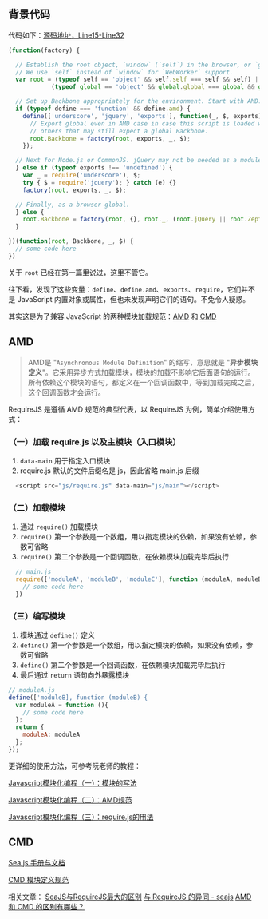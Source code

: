 ## 背景代码

代码如下：[源码地址，Line15-Line32](https://github.com/jashkenas/backbone/blob/master/backbone.js#L15)
```js
(function(factory) {

  // Establish the root object, `window` (`self`) in the browser, or `global` on the server.
  // We use `self` instead of `window` for `WebWorker` support.
  var root = (typeof self == 'object' && self.self === self && self) ||
            (typeof global == 'object' && global.global === global && global);

  // Set up Backbone appropriately for the environment. Start with AMD.
  if (typeof define === 'function' && define.amd) {
    define(['underscore', 'jquery', 'exports'], function(_, $, exports) {
      // Export global even in AMD case in case this script is loaded with
      // others that may still expect a global Backbone.
      root.Backbone = factory(root, exports, _, $);
    });

  // Next for Node.js or CommonJS. jQuery may not be needed as a module.
  } else if (typeof exports !== 'undefined') {
    var _ = require('underscore'), $;
    try { $ = require('jquery'); } catch (e) {}
    factory(root, exports, _, $);

  // Finally, as a browser global.
  } else {
    root.Backbone = factory(root, {}, root._, (root.jQuery || root.Zepto || root.ender || root.$));
  }

})(function(root, Backbone, _, $) { 
  // some code here
})
```
关于 `root` 已经在第一篇里说过，这里不管它。

往下看，发现了这些变量：`define`、`define.amd`、`exports`、`require`，它们并不是 JavaScript 内置对象或属性，但也未发现声明它们的语句。不免令人疑惑。

其实这是为了兼容 JavaScript 的两种模块加载规范：[AMD](#AMD) 和 [CMD](#CMD)

## AMD

> AMD是 "`Asynchronous Module Definition`" 的缩写，意思就是 "**异步模块定义**"。它采用异步方式加载模块，模块的加载不影响它后面语句的运行。所有依赖这个模块的语句，都定义在一个回调函数中，等到加载完成之后，这个回调函数才会运行。

RequireJS 是遵循 AMD 规范的典型代表，以 RequireJS 为例，简单介绍使用方式：

### （一）加载 require.js 以及主模块（入口模块）

1. `data-main` 用于指定入口模块
2. require.js 默认的文件后缀名是 js，因此省略 main.js 后缀

```js
  <script src="js/require.js" data-main="js/main"></script>
```
### （二）加载模块

1. 通过 `require()` 加载模块
2. `require()` 第一个参数是一个数组，用以指定模块的依赖，如果没有依赖，参数可省略
3. `require()` 第二个参数是一个回调函数，在依赖模块加载完毕后执行

```js
  // main.js
  require(['moduleA', 'moduleB', 'moduleC'], function (moduleA, moduleB, moduleC) {
    // some code here
  })
```
### （三）编写模块

1. 模块通过 `define()` 定义
2. `define()` 第一个参数是一个数组，用以指定模块的依赖，如果没有依赖，参数可省略
3. `define()` 第二个参数是一个回调函数，在依赖模块加载完毕后执行
4. 最后通过 `return` 语句向外暴露模块

```js
// moduleA.js
define(['moduleB], function (moduleB) {
  var moduleA = function (){
    // some code here
  };
  return {
    moduleA: moduleA
  };
});
```

更详细的使用方法，可参考阮老师的教程：

[Javascript模块化编程（一）：模块的写法](http://www.ruanyifeng.com/blog/2012/10/javascript_module.html)

[Javascript模块化编程（二）：AMD规范](http://www.ruanyifeng.com/blog/2012/10/asynchronous_module_definition.html)

[Javascript模块化编程（三）：require.js的用法](http://www.ruanyifeng.com/blog/2012/11/require_js.html)


## CMD

[Sea.js 手册与文档](http://www.zhangxinxu.com/sp/seajs/)

[CMD 模块定义规范](https://github.com/seajs/seajs/issues/242)



相关文章：
[SeaJS与RequireJS最大的区别](https://www.douban.com/note/283566440/)
[与 RequireJS 的异同 - seajs](https://github.com/seajs/seajs/issues/277)
[AMD 和 CMD 的区别有哪些？](https://www.zhihu.com/question/20351507/answer/14859415)